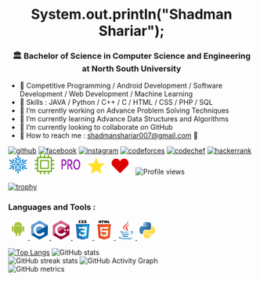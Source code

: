 <h1 align="center">System.out.println("Shadman Shariar");</h1>
<h3 align="center">🏛 Bachelor of Science in Computer Science and Engineering at North South University</h3>

- 🥇 Competitive Programming / Android Development / Software Development / Web Development / Machine Learning
- 🥇 Skills : JAVA / Python / C++ / C / HTML / CSS / PHP / SQL
- 🥇 I’m currently working on Advance Problem Solving Techniques
- 🥇 I’m currently learning Advance Data Structures and Algorithms
- 🥇 I’m currently looking to collaborate on GitHub
- 🥇 How to reach me : shadmanshariar007@gmail.com 📧

[<img src='https://cdn.jsdelivr.net/npm/simple-icons@3.0.1/icons/github.svg' alt='github' height='40'>](https://github.com/ShadmanShariar)  [<img src='https://cdn.jsdelivr.net/npm/simple-icons@3.0.1/icons/facebook.svg' alt='facebook' height='40'>](https://www.facebook.com/shadman.shahriar.007)  [<img src='https://cdn.jsdelivr.net/npm/simple-icons@3.0.1/icons/instagram.svg' alt='instagram' height='40'>](https://www.instagram.com/shadman_shariar/)  [<img src='https://cdn.jsdelivr.net/npm/simple-icons@3.0.1/icons/codeforces.svg' alt='codeforces' height='40'>](https://codeforces.com/profile/Shadman_Shariar_08)  [<img src='https://cdn.jsdelivr.net/npm/simple-icons@3.0.1/icons/codechef.svg' alt='codechef' height='40'>](https://www.codechef.com/users/masterchef_08)  [<img src='https://cdn.jsdelivr.net/npm/simple-icons@3.0.1/icons/hackerrank.svg' alt='hackerrank' height='40'>](https://www.hackerrank.com/Masterpiece_08) <a href='https://archiveprogram.github.com/'><img src='https://raw.githubusercontent.com/acervenky/animated-github-badges/master/assets/acbadge.gif' width='40' height='40'></a> <a href='https://docs.github.com/en/developers'><img src='https://raw.githubusercontent.com/acervenky/animated-github-badges/master/assets/devbadge.gif' width='40' height='40'></a> <a href='https://github.com/pricing'><img src='https://raw.githubusercontent.com/acervenky/animated-github-badges/master/assets/pro.gif' width='40' height='40'></a> <a href='https://stars.github.com/'><img src='https://raw.githubusercontent.com/acervenky/animated-github-badges/master/assets/starbadge.gif' width='35' height='35'></a> <a href='https://docs.github.com/en/github/supporting-the-open-source-community-with-github-sponsors'><img src='https://raw.githubusercontent.com/acervenky/animated-github-badges/master/assets/sponsorbadge.gif' width='35' height='35'></a> ![Profile views](https://gpvc.arturio.dev/ShadmanShariar)

[![trophy](https://github-profile-trophy.vercel.app/?username=ShadmanShariar)](https://github.com/ryo-ma/github-profile-trophy)

<h3 align="left">Languages and Tools :</h3>
<p align="left"> <a href="https://developer.android.com" target="_blank"> <img src="https://raw.githubusercontent.com/devicons/devicon/master/icons/android/android-original-wordmark.svg" alt="android" width="40" height="40"/> </a> <a href="https://www.cprogramming.com/" target="_blank"> <img src="https://raw.githubusercontent.com/devicons/devicon/master/icons/c/c-original.svg" alt="c" width="40" height="40"/> </a> <a href="https://www.w3schools.com/cpp/" target="_blank"> <img src="https://raw.githubusercontent.com/devicons/devicon/master/icons/cplusplus/cplusplus-original.svg" alt="cplusplus" width="40" height="40"/> </a> <a href="https://www.w3schools.com/css/" target="_blank"> <img src="https://raw.githubusercontent.com/devicons/devicon/master/icons/css3/css3-original-wordmark.svg" alt="css3" width="40" height="40"/> </a> <a href="https://www.w3.org/html/" target="_blank"> <img src="https://raw.githubusercontent.com/devicons/devicon/master/icons/html5/html5-original-wordmark.svg" alt="html5" width="40" height="40"/> </a> <a href="https://www.java.com" target="_blank"> <img src="https://raw.githubusercontent.com/devicons/devicon/master/icons/java/java-original.svg" alt="java" width="40" height="40"/> </a> <a href="https://www.python.org" target="_blank"> <img src="https://raw.githubusercontent.com/devicons/devicon/master/icons/python/python-original.svg" alt="python" width="40" height="40"/> </a> </p>

[![Top Langs](https://github-readme-stats.vercel.app/api/top-langs/?username=ShadmanShariar)](https://github.com/anuraghazra/github-readme-stats)
![GitHub stats](https://github-readme-stats.vercel.app/api?username=ShadmanShariar&show_icons=true&count_private=true)  
![GitHub streak stats](https://github-readme-streak-stats.herokuapp.com/?user=ShadmanShariar)
![GitHub Activity Graph](https://activity-graph.herokuapp.com/graph?username=ShadmanShariar)  
![GitHub metrics](https://metrics.lecoq.io/ShadmanShariar)
  

  
